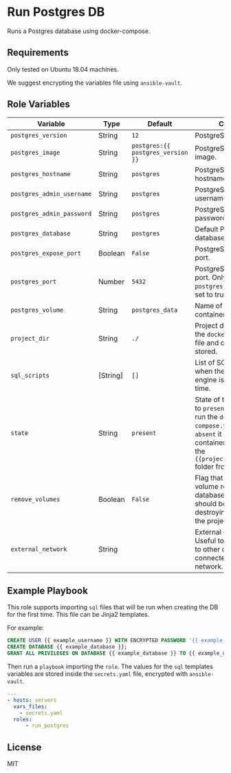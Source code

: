 Run Postgres DB
=========

Runs a Postgres database using docker-compose.

Requirements
------------

Only tested on Ubuntu 18.04 machines.

We suggest encrypting the variables file using `ansible-vault`.

Role Variables
--------------

| Variable | Type | Default | Comments | 
| -------- | ---- | ------- | -------- |
| `postgres_version` | String | `12` | PostgreSQL version. |
| `postgres_image` | String | `postgres:{{ postgres_version }}` | PostgreSQL docker image. |
| `postgres_hostname` | String | `postgres` | PostgreSQL container hostname. |
| `postgres_admin_username` | String | `postgres` | PostgreSQL admin username. |
| `postgres_admin_password` | String | `postgres` | PostgreSQL admin password. |
| `postgres_database` | String | `postgres` | Default PostgreSQL database. |
| `postgres_expose_port` | Boolean | `False` | PostgreSQL exposed port. |
| `postgres_port` | Number | `5432` | PostgreSQL exposed port. Only used when `postgres_expose_port` is set to true. |
| `postgres_volume` | String | `postgres_data` | Name of the postgres container volume. |
| `project_dir` | String | `./` | Project directory where the `docker-compose.yml` file and other files will be stored. |
| `sql_scripts` | [String] | `[]` | List of SQL scripts to run when the database engine is run for the first time. |
| `state` | String | `present` | State of the project. If set to `present` the project will run the `docker-compose.yml` file. If set to `absent` it will stop all the containers and remove the `{{project_dir}}/postgres` folder from the server. |
| `remove_volumes` | Boolean | `False` | Flag that indicates if the volume related to the database container should be removed after destroying or updating the project. |
| `external_network` | String | | External docker network. Useful to connect the DB to other containers connected to that docker network. |


Example Playbook
----------------

This role supports importing `sql` files that will be run when creating the DB for the first time. This file can be Jinja2 templates.

For example:

```sql
CREATE USER {{ example_username }} WITH ENCRYPTED PASSWORD '{{ example_password }}';
CREATE DATABASE {{ example_database }};
GRANT ALL PRIVILEGES ON DATABASE {{ example_database }} TO {{ example_username }};
```

Then run a `playbook` importing the `role`. The values for the `sql` templates variables are stored inside the `secrets.yaml` file, encrypted with `ansible-vault`.

```yaml
---
- hosts: servers
  vars_files:
    - secrets.yaml
  roles:
      - run_postgres
```

License
-------

MIT
